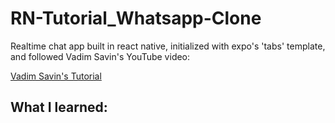 # RN-Tutorial_Whatsapp-Clone

Realtime chat app built in react native, initialized with expo's 'tabs' template, and followed Vadim Savin's YouTube video:

[Vadim Savin's Tutorial](https://www.youtube.com/watch?v=EvSUJ5lUcBw&list=TLPQMzAxMjIwMjBlSroaYZfirA&index=3&ab_channel=VadimSavin)

## What I learned:
